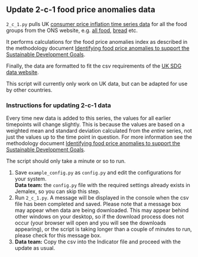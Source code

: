 ## Update 2-c-1 food price anomalies data
  
`2_c_1.py` pulls UK [consumer price inflation time series data](https://www.ons.gov.uk/economy/inflationandpriceindices) for all the food groups from the ONS website, 
e.g. [all food](https://www.ons.gov.uk/economy/inflationandpriceindices/timeseries/d7c8/mm23?referrer=search&searchTerm=d7c8), 
[bread](https://www.ons.gov.uk/economy/inflationandpriceindices/timeseries/l52i/mm23?referrer=search&searchTerm=l52i) etc.   
  
It performs calculations for the food price anomalies index as described in the methodology document 
[Identifying food price anomalies to support the Sustainable Development Goals](https://www.ons.gov.uk/economy/inflationandpriceindices/methodologies/identifyingfoodpriceanomaliestosupportthesustainabledevelopmentgoals).  
  
Finally, the data are formatted to fit the csv requirements of the [UK SDG data website](https://sdgdata.gov.uk/).
  
This script will currently only work on UK data, but can be adapted for use by other countries. 


### Instructions for updating 2-c-1 data

Every time new data is added to this series, the values for all earlier timepoints will change slightly. 
This is because the values are based on a weighted mean and standard deviation calculated from the *entire* series,
not just the values up to the time point in question. For more information see the methodology document 
[Identifying food price anomalies to support the Sustainable Development Goals](https://www.ons.gov.uk/economy/inflationandpriceindices/methodologies/identifyingfoodpriceanomaliestosupportthesustainabledevelopmentgoals).  
   
The script should only take a minute or so to run.  
     
1) Save `example_config.py` as `config.py` and edit the configurations for your system.   
**Data team:** the `config.py` file with the required settings already exists in Jemalex, so you can skip this step.
2) Run `2_c_1.py`. A message will be displayed in the console when the csv file has been completed and saved. 
Please note that a message box may appear when data are being downloaded. This may appear behind other windows on your desktop, 
so if the download process does not occur (your browser will open and you will see the downloads appearing), 
or the script is taking longer than a couple of minutes to run, please check for this message box.
3) **Data team:** Copy the csv into the Indicator file and proceed with the update as usual.
